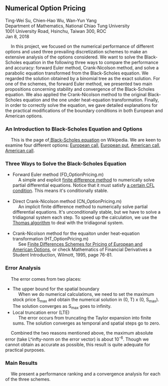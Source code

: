 ## Numerical Option Pricing

Ting-Wei Su, Chien-Hao Wu, Wan-Yun Yang <br>
Department of Mathematics, National Chiao Tung University <br>
1001 University Road, Hsinchu, Taiwan 300, ROC <br>
Jan 8, 2018 <br>

&emsp; In this project, we focused on the numerical performance of different options and used three prevailing discretization schemes to make an extensive analysis of the options considered. We want to solve the Black-Scholes equation in the following three ways to compare the performance and accuracy: forward Euler method, Crank-Nicolson method, and solve a parabolic equation transformed from the Black-Scholes equation. We regarded the solution obtained by a binomial tree as the exact solution. For one of the schemes, the forward Euler method, we presented two main propositions concerning stability and convergence of the Black-Scholes equation. We also applied the Crank-Nicolson method to the original Black-Scholes equation and the one under heat-equation transformation. Finally, in order to correctly solve the equation, we gave detailed explanations for the practical modifications of the boundary conditions in both European and American options.

### An Introduction to Black-Scholes Equation and Options
&emsp; This is the page of<a href="https://en.wikipedia.org/wiki/Black%E2%80%93Scholes_equation" title="Title">
Black-Scholes equation</a> on Wikipedia. 
We are keen to examine four different options: <a href="https://www.investopedia.com/terms/e/europeanoption.asp" title="Title">
European call</a>, <a href="https://www.investopedia.com/terms/e/europeanoption.asp" title="Title">
European put</a>, <a href="https://www.investopedia.com/terms/a/americanoption.asp" title="Title">
American call</a>, <a href="https://www.investopedia.com/terms/a/americanoption.asp" title="Title">
American call</a>. 

### Three Ways to Solve the Black-Scholes Equation
* Forward Euler method (FD_OptionPricing.m) <br>
&emsp; A simple and explicit <a href="https://en.wikipedia.org/wiki/Finite_difference" title="Title">
 finite difference method</a> to numerically solve partial differential equations. Notice that it must satisfy <a href="https://en.wikipedia.org/wiki/Courant%E2%80%93Friedrichs%E2%80%93Lewy_condition" title="Title">
a certain CFL condition</a>. This means it's conditionally stable. <br> <br>
* Direct Crank-Nicolson method (CN_OptionPricing.m) <br>
&emsp; An implicit finite difference method to numerically solve partial differential equations. It's unconditionally stable, but we have to solve a tridiagonal system each step. To speed up the calculation, we use the<a href="https://en.wikipedia.org/wiki/Tridiagonal_matrix_algorithm" title="Title"> Thomas algorithm</a> to deal with the tridiagonal system. <br> <br>
* Crank-Nicolson method for the equaiton under heat-equation transformation (HT_OptionPricing.m) <br>
&emsp; See <a href="https://fenix.tecnico.ulisboa.pt/downloadFile/395139424085/Extended%20Abstract.pdf" title="Title">Finite Differences Schemes for Pricing of European and American Options</a>, or check Mathematics of Financial Derivatives a Student Introduction, Wilmott, 1995, page 76-81.



### Error Analysis
&emsp; The error comes from two places:
* The upper bound for the spatial boundary <br>
&emsp; When we do numerical calculations, we need to set the maximum stock price S<sub>max</sub> and obtain the numerical solution in (0, T) x (0, S<sub>max</sub>). The solution converges as S<sub>max</sub> goes to infinity.
* Local truncation error (LTE) <br>
&emsp; The error occurs from truncating the Taylor expansion into finite sums. The solution converges as temporal and spatial steps go to zero.

&emsp; Combined the two reasons mentioned above, the maximum absolute error (take L^infty-norm on the error vector) is about 10<sup>-6</sup>. Though we cannot obtain as accurate as possible, this result is quite adequate for practical purposes.

### Main Results
&emsp; We present a performance ranking and a convergence analysis for each of the three schemes.
